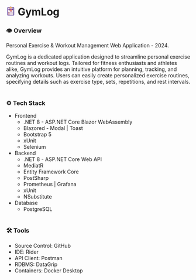 ﻿# <img src="gymlog.png" width="25"/> GymLog

### **👁️ Overview**
Personal Exercise & Workout Management Web Application - 2024.

GymLog is a dedicated application designed to streamline personal exercise routines and workout logs. Tailored for fitness enthusiasts and athletes alike, GymLog provides an intuitive platform for planning, tracking, and analyzing workouts. Users can easily create personalized exercise routines, specifying details such as exercise type, sets, repetitions, and rest intervals.

#

### **⚙️ Tech Stack**
- Frontend  
  - .NET 8 - ASP.NET Core Blazor WebAssembly
  - Blazored - Modal | Toast
  - Bootstrap 5
  - xUnit
  - Selenium
- Backend
  - .NET 8 - ASP.NET Core Web API
  - MediatR
  - Entity Framework Core
  - PostSharp
  - Prometheus | Grafana
  - xUnit
  - NSubstitute
- Database
  - PostgreSQL

#

### **🛠️ Tools**
- Source Control: GitHub
- IDE: Rider
- API Client: Postman
- RDBMS: DataGrip
- Containers: Docker Desktop